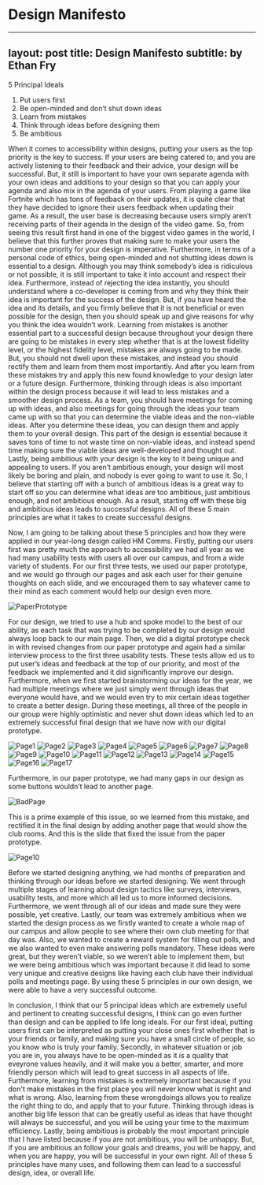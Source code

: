 # Design Manifesto

---
layout: post
title: Design Manifesto
subtitle: by Ethan Fry
---


5 Principal Ideals
1. Put users first
2. Be open-minded and don’t shut down ideas
3. Learn from mistakes
4. Think through ideas before designing them
5. Be ambitious

  
  When it comes to accessibility within designs, putting your users as the top priority is the key to success. If your users are being catered to, and 
  you are actively listening to their feedback and their advice, your design will be successful. But, it still is important to have your own separate agenda 
  with your own ideas and additions to your design so that you can apply your agenda and also mix in the agenda of your users. From playing a game like Fortnite 
  which has tons of feedback on their updates, it is quite clear that they have decided to ignore their users feedback when updating their game. As a result, the 
  user base is decreasing because users simply aren’t receiving parts of their agenda in the design of the video game. So, from seeing this result first hand in 
  one of the biggest video games in the world, I believe that this further proves that making sure to make your users the number one priority for your design is 
  imperative. Furthermore, in terms of a personal code of ethics, being open-minded and not shutting ideas down is essential to a design. Although you may think 
  somebody’s idea is ridiculous or not possible, it is still important to take it into account and respect their idea. Furthermore, instead of rejecting the idea 
  instantly, you should understand where a co-developer is coming from and why they think their idea is important for the success of the design. But, if you have 
  heard the idea and its details, and you firmly believe that it is not beneficial or even possible for the design, then you should speak up and give reasons for 
  why you think the idea wouldn’t work. Learning from mistakes is another essential part to a successful design because throughout your design there are going to 
  be mistakes in every step whether that is at the lowest fidelity level, or the highest fidelity level, mistakes are always going to be made. But, you should not 
  dwell upon these mistakes, and instead you should rectify them and learn from them most importantly. And after you learn from these mistakes try and apply this 
  new found knowledge to your design later or a future design. Furthermore, thinking through ideas is also important within the design process because it will lead 
  to less mistakes and a smoother design process. As a team, you should have meetings for coming up with ideas, and also meetings for going through the ideas your 
  team came up with so that you can determine the viable ideas and the non-viable ideas. After you determine these ideas, you can design them and apply them to 
  your overall design. This part of the design is essential because it saves tons of time to not waste time on non-viable ideas, and instead spend time making sure 
  the viable ideas are well-developed and thought out. Lastly, being ambitious with your design is the key to it being unique and appealing to users. If you aren’t
  ambitious enough, your design will most likely be boring and plain, and nobody is ever going to want to use it. So, I believe that starting off with a bunch of 
  ambitious ideas is a great way to start off so you can determine what ideas are too ambitious, just ambitious enough, and not ambitious enough. As a result, 
  starting off with these big and ambitious ideas leads to successful designs. All of these 5 main principles are what it takes to create successful designs. 
  
  Now, I am going to be talking about these 5 principles and how they were applied in our year-long design called HM Comms. Firstly, putting our users first was  pretty much the approach to accessibility we had all year as we had many usability tests with users all over our campus, and from a wide variety of students. 
 For our first three tests, we used our paper prototype, and we would go through our pages and ask each user for their genuine thoughts on each slide, and we encouraged them to say whatever came to their mind as each comment would help our design even more.
 
 ![PaperPrototype](https://github.com/ethanfry8/ethanfry8.github.io/blob/7406f0070a54eea47847817a4f86af764269441e/IMG_2748.png)
 
  For our design, we tried to use a hub and spoke model to the best of our ability, as each task that was trying to be completed by our design would always loop       back to our main page. Then, we did a digital prototype check in with revised changes from our paper prototype and again had a similar interview process to the     first three usability tests. These tests allow	ed us to put user’s ideas and feedback at the top of our priority, and most of the feedback we implemented and it     did significantly improve our design. Furthermore, when we first started brainstorming our ideas for the year, we had multiple meetings where we just simply went   through ideas that everyone would have, and we would even try to mix certain ideas together to create a better design. During these meetings, all three of the       people in our group were highly optimistic and never shut down ideas which led to an extremely successful final design that we have now with our digital      prototype.
  
  ![Page1](https://github.com/ethanfry8/ethanfry8.github.io/blob/df81b2108485241deb23793c76297f9f9629a7f8/Page1.png)
  ![Page2](https://github.com/ethanfry8/ethanfry8.github.io/blob/df81b2108485241deb23793c76297f9f9629a7f8/Page2.png)
  ![Page3](https://github.com/ethanfry8/ethanfry8.github.io/blob/df81b2108485241deb23793c76297f9f9629a7f8/Page3.png)
  ![Page4](https://github.com/ethanfry8/ethanfry8.github.io/blob/df81b2108485241deb23793c76297f9f9629a7f8/Page4.png)
  ![Page5](https://github.com/ethanfry8/ethanfry8.github.io/blob/df81b2108485241deb23793c76297f9f9629a7f8/Page5.png)
  ![Page6](https://github.com/ethanfry8/ethanfry8.github.io/blob/df81b2108485241deb23793c76297f9f9629a7f8/Page6.png)
  ![Page7](https://github.com/ethanfry8/ethanfry8.github.io/blob/df81b2108485241deb23793c76297f9f9629a7f8/Page7.png)
  ![Page8](https://github.com/ethanfry8/ethanfry8.github.io/blob/df81b2108485241deb23793c76297f9f9629a7f8/Page8.png)
  ![Page9](https://github.com/ethanfry8/ethanfry8.github.io/blob/df81b2108485241deb23793c76297f9f9629a7f8/Page9.png)
  ![Page10](https://github.com/ethanfry8/ethanfry8.github.io/blob/df81b2108485241deb23793c76297f9f9629a7f8/Page10.png)
  ![Page11](https://github.com/ethanfry8/ethanfry8.github.io/blob/df81b2108485241deb23793c76297f9f9629a7f8/Page11.png)
  ![Page12](https://github.com/ethanfry8/ethanfry8.github.io/blob/df81b2108485241deb23793c76297f9f9629a7f8/Page12.png)
  ![Page13](https://github.com/ethanfry8/ethanfry8.github.io/blob/df81b2108485241deb23793c76297f9f9629a7f8/Page13.png)
  ![Page14](https://github.com/ethanfry8/ethanfry8.github.io/blob/df81b2108485241deb23793c76297f9f9629a7f8/Page14.png)
  ![Page15](https://github.com/ethanfry8/ethanfry8.github.io/blob/df81b2108485241deb23793c76297f9f9629a7f8/Page15.png)
  ![Page16](https://github.com/ethanfry8/ethanfry8.github.io/blob/df81b2108485241deb23793c76297f9f9629a7f8/Page16.png)
  ![Page17](https://github.com/ethanfry8/ethanfry8.github.io/blob/df81b2108485241deb23793c76297f9f9629a7f8/Page17.png) 
  
  Furthermore, in our paper prototype, we had many gaps in our design as some buttons wouldn’t lead to another page.
  
  ![BadPage](https://github.com/ethanfry8/ethanfry8.github.io/blob/b5b0d9f80f6738f2f61d47b95247ede58630132f/PaperPrototype1.png)
  
  This is a prime example of this issue, so we learned from this mistake, and rectified it in the final design by adding another page that would show the club rooms. And this is the slide that fixed the issue from the paper prototype.
  
  ![Page10](https://github.com/ethanfry8/ethanfry8.github.io/blob/b5b0d9f80f6738f2f61d47b95247ede58630132f/Page10.png)
  
  Before we started designing anything, we had months of preparation and thinking through our ideas before we started designing.
  We went through multiple stages of learning about design tactics like surveys, interviews, usability tests, and more which all led us to more informed decisions. 
  Furthermore, we went through all of our ideas and made sure they were possible, yet creative. Lastly, our team was extremely ambitious when we started the design
  process as we firstly wanted to create a whole map of our campus and allow people to see where their own club meeting for that day was. Also, we wanted to create
  a reward system for filling out polls, and we also wanted to even make answering polls mandatory. These ideas were great, but they weren’t viable, so we weren’t able
  to implement them, but we were being ambitious which was important because it did lead to some very unique and creative designs like having each club have their 
  individual polls and meetings page. By using these 5 principles in our own design, we were able to have a very successful outcome.
  
  In conclusion, I think that our 5 principal ideas which are extremely useful and pertinent to creating successful designs, I think can go even further than design and can be applied to life long ideals. For our first ideal, putting users first can be interpreted as putting your close ones first whether that is your friends or family, and making sure you have a small circle of people, so you know who is truly your family. Secondly, in whatever situation or job you are in, you always have to be open-minded as it is a quality that eveyrone values heavily, and it will make you a better, smarter, and more friendly person which will lead to great success in all aspects of life. Furthermore, learning from mistakes is extremely important because if you don't make mistakes in the first place you will never know what is right and what is wrong. Also, learning from these wrongdoings allows you to realize the right thing to do, and apply that to your future. Thinking through ideas is another big life lesson that can be greatly useful as ideas that have thought will always be successful, and you will be using your time to the maximum efficiency. Lastly, being ambitious is probably the most important principle that I have listed because if you are not ambitious, you will be unhappy. But, if you are ambitious an follow your goals and dreams, you will be happy, and when you are happy, you will be successful in your own right. All of these 5 principles have many uses, and following them can lead to a successful design, idea, or overall life.
